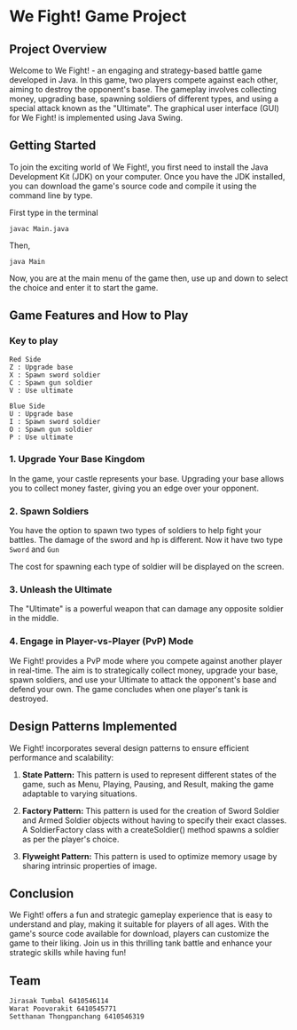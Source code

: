 # We Fight! Game Project

## Project Overview

Welcome to We Fight! - an engaging and strategy-based battle game developed in Java. In this game, two players compete against each other, aiming to destroy the opponent's base. The gameplay involves collecting money, upgrading base, spawning soldiers of different types, and using a special attack known as the "Ultimate". The graphical user interface (GUI) for We Fight! is implemented using Java Swing.

## Getting Started

To join the exciting world of We Fight!, you first need to install the Java Development Kit (JDK) on your computer. Once you have the JDK installed, you can download the game's source code and compile it using the command line by type.

First type in the terminal
```
javac Main.java
```

Then,

```
java Main
```

Now, you are at the main menu of the game then, use up and down to select the choice and enter it to start the game.


## Game Features and How to Play

### Key to play

```
Red Side
Z : Upgrade base
X : Spawn sword soldier
C : Spawn gun soldier
V : Use ultimate

Blue Side
U : Upgrade base
I : Spawn sword soldier
O : Spawn gun soldier
P : Use ultimate
```


### 1. Upgrade Your Base Kingdom

In the game, your castle represents your base. Upgrading your base allows you to collect money faster, giving you an edge over your opponent.
### 2. Spawn Soldiers

You have the option to spawn two types of soldiers to help fight your battles. The damage of the sword and hp is different. Now it have two type `Sword` and `Gun`

The cost for spawning each type of soldier will be displayed on the screen.

### 3. Unleash the Ultimate

The "Ultimate" is a powerful weapon that can damage any opposite soldier in the middle.

### 4. Engage in Player-vs-Player (PvP) Mode

We Fight! provides a PvP mode where you compete against another player in real-time. The aim is to strategically collect money, upgrade your base, spawn soldiers, and use your Ultimate to attack the opponent's base and defend your own. The game concludes when one player's tank is destroyed.

## Design Patterns Implemented

We Fight! incorporates several design patterns to ensure efficient performance and scalability:

1. **State Pattern:** This pattern is used to represent different states of the game, such as Menu, Playing, Pausing, and Result, making the game adaptable to varying situations.

2. **Factory Pattern:** This pattern is used for the creation of Sword Soldier and Armed Soldier objects without having to specify their exact classes. A SoldierFactory class with a createSoldier() method spawns a soldier as per the player's choice.

3. **Flyweight Pattern:** This pattern is used to optimize memory usage by sharing intrinsic properties of image.
## Conclusion

We Fight! offers a fun and strategic gameplay experience that is easy to understand and play, making it suitable for players of all ages. With the game's source code available for download, players can customize the game to their liking. Join us in this thrilling tank battle and enhance your strategic skills while having fun!


## Team

```
Jirasak Tumbal 6410546114
Warat Poovorakit 6410545771
Setthanan Thongpanchang 6410546319
```
